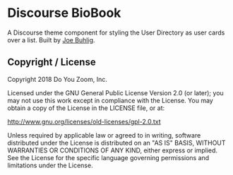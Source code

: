 # Discourse BioBook
A Discourse theme component for styling the User Directory as user cards over a list. Built by [Joe Buhlig](https://github.com/joebuhlig).


## Copyright / License
Copyright 2018 Do You Zoom, Inc.

Licensed under the GNU General Public License Version 2.0 (or later); you may not use this work except in compliance with the License. You may obtain a copy of the License in the LICENSE file, or at:

http://www.gnu.org/licenses/old-licenses/gpl-2.0.txt

Unless required by applicable law or agreed to in writing, software distributed under the License is distributed on an "AS IS" BASIS, WITHOUT WARRANTIES OR CONDITIONS OF ANY KIND, either express or implied. See the License for the specific language governing permissions and limitations under the License.